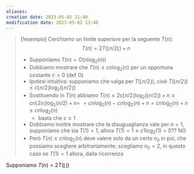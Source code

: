 ```yaml
---
aliases: 
creation date: 2023-05-02 11:40
modification date: 2023-05-02 11:40
---
```


>[!esempio]
>Cerchiamo un limite superiore per la seguente $T(n):$
>$$ T(n) = 2T(\lfloor n / 2\lfloor) + n $$
>- Supponiamo $T(n) = O(n \log_{2}(n))$
>- Dobbiamo mostrare che $T(n) \leq cn \log_{2}(n)$ per un opportuna costante $c > 0$ (def O)
>- Ipotesi intuitiva: supponiamo che valga per $T(\lfloor n / 2 \rfloor)$, cioè $T(\lfloor n / 2 \rfloor) \leq c \lfloor n / 2 \rfloor\log_{2}(\lfloor n / 2 \rfloor)$
>- Sostituendo in $T(n)$ abbiamo $T(n) \leq 2c \lfloor n / 2 \rfloor \log_{2}(\lfloor n / 2 \rfloor) + n \leq cn \lfloor 2n \rfloor\log_{2}(n / 2) + n =$
>  $= cn \log_{2}(n)-cn \log_{2}(n) + n = cn \log_{2}(n) + n \leq cn \log_{2}(n)$
> 	 - basta che $c \geq 1$
> - Dobbiamo inoltre mostrare che la disuguaglianza vale per $n = 1$, supponiamo che sia $T(1) =1$, allora $T(1)=1 \leq c1 \log_{2}(1) = 0??$ NO
> - Però $T(n) \leq cn \log_{2}(n)$ deve valere solo da un certo $n_{0}$ in poi, che possiamo scegliere arbitrariamente; scegliamo $n_{0} = 2$, in questo caso se $T(1) = 1$ allora, dalla ricorrenza 

Supponiamo $T(n) = 2T(\lfloor \rfloor)$